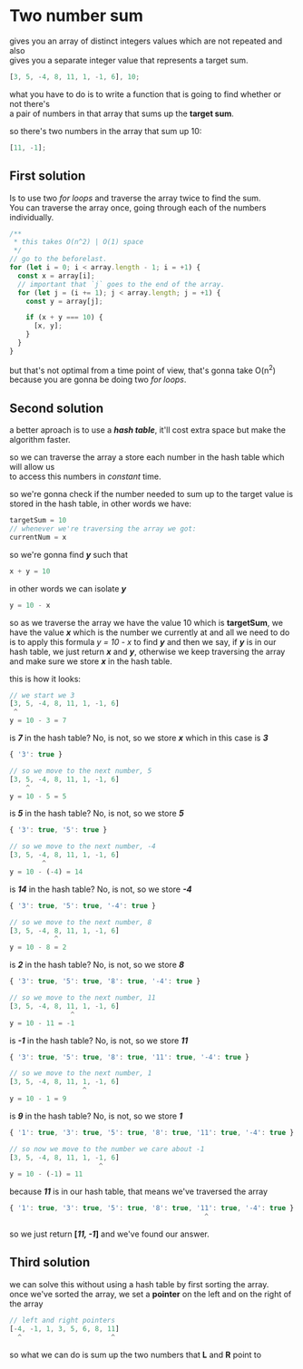 # Two number sum

gives you an array of distinct integers values which are not repeated and also  
gives you a separate integer value that represents a target sum.

```javascript
[3, 5, -4, 8, 11, 1, -1, 6], 10;
```

what you have to do is to write a function that is going to find whether or not there's  
a pair of numbers in that array that sums up the **target sum**.

so there's two numbers in the array that sum up 10:

```javascript
[11, -1];
```

## First solution
Is to use two _for loops_ and traverse the array twice to find the sum.  
You can traverse the array once, going through each of the numbers individually.

```javascript
/**
 * this takes O(n^2) | O(1) space
 */
// go to the beforelast.
for (let i = 0; i < array.length - 1; i = +1) {
  const x = array[i];
  // important that `j` goes to the end of the array.
  for (let j = (i += 1); j < array.length; j = +1) {
    const y = array[j];

    if (x + y === 10) {
      [x, y];
    }
  }
}
```

but that's not optimal from a time point of view, that's gonna take O(n<sup>2</sup>) because you are
gonna be doing two _for loops_.

## Second solution

a better aproach is to use a **_hash table_**, it'll cost extra space but make the algorithm faster.  

so we can traverse the array a store each number in the hash table which will allow us  
to access this numbers in _constant_ time.

so we're gonna check if the number needed to sum up to the target value is stored in the hash table, in other words we have:

```javascript
targetSum = 10
// whenever we're traversing the array we got:
currentNum = x
```

so we're gonna find **_y_** such that
```javascript
x + y = 10
```
in other words we can isolate **_y_** 
```javascript
y = 10 - x
```

so as we traverse the array we have the value 10 which is **targetSum**, we have the value **_x_** which is the number we currently at and all we need to do is to apply this formula  _y = 10 - x_ to find **_y_** and then we say, if **_y_** is in our hash table, we just return **_x_** and **_y_**, otherwise we keep traversing the array and make sure we store **_x_** in the hash table.

this is how it looks:

```javascript
// we start we 3
[3, 5, -4, 8, 11, 1, -1, 6]
 ^
y = 10 - 3 = 7
```

is **_7_** in the hash table? No, is not, so we store **_x_** which in this case is **_3_**  

```javascript
{ '3': true }
```

```javascript
// so we move to the next number, 5
[3, 5, -4, 8, 11, 1, -1, 6]
    ^
y = 10 - 5 = 5
```
is **_5_** in the hash table? No, is not, so we store **_5_**

```javascript
{ '3': true, '5': true }
```

```javascript
// so we move to the next number, -4
[3, 5, -4, 8, 11, 1, -1, 6]
        ^
y = 10 - (-4) = 14
```

is **_14_** in the hash table? No, is not, so we store **_-4_**

```javascript
{ '3': true, '5': true, '-4': true }
```
```javascript
// so we move to the next number, 8
[3, 5, -4, 8, 11, 1, -1, 6]
           ^
y = 10 - 8 = 2
```
is **_2_** in the hash table? No, is not, so we store **_8_**

```javascript
{ '3': true, '5': true, '8': true, '-4': true }
```
```javascript
// so we move to the next number, 11
[3, 5, -4, 8, 11, 1, -1, 6]
               ^
y = 10 - 11 = -1
```

is **_-1_** in the hash table? No, is not, so we store **_11_**

```javascript
{ '3': true, '5': true, '8': true, '11': true, '-4': true }
```
```javascript
// so we move to the next number, 1
[3, 5, -4, 8, 11, 1, -1, 6]
                  ^
y = 10 - 1 = 9
```
is **_9_** in the hash table? No, is not, so we store **_1_**

```javascript
{ '1': true, '3': true, '5': true, '8': true, '11': true, '-4': true }
```
```javascript
// so now we move to the number we care about -1
[3, 5, -4, 8, 11, 1, -1, 6]
                      ^
y = 10 - (-1) = 11
```
because **_11_** is in our hash table, that means we've traversed the array
```javascript
{ '1': true, '3': true, '5': true, '8': true, '11': true, '-4': true }
                                                ^
```

so we just return **[_11, -1_]** and we've found our answer.

## Third solution

we can solve this without using a hash table by first sorting the array.  
once we've sorted the array, we set a **pointer** on the left and on the right of the array

```javascript
// left and right pointers
[-4, -1, 1, 3, 5, 6, 8, 11]
  ^                      ^
```
so what we can do is sum up the two numbers that **L** and **R** point to